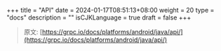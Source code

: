 +++
title = "API"
date = 2024-01-17T08:51:13+08:00
weight = 20
type = "docs"
description = ""
isCJKLanguage = true
draft = false
+++

> 原文: [https://grpc.io/docs/platforms/android/java/api/](https://grpc.io/docs/platforms/android/java/api/)
